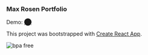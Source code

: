 ### Max Rosen Portfolio

Demo: [⬤](https://sucrete.github.io/imax/)

This project was bootstrapped with [Create React App](https://github.com/facebook/create-react-app).

![bpa free](https://66.media.tumblr.com/b932daf86f29f12926140d3e52ab174f/tumblr_n0x97cjXvc1trrgzfo1_250.gif "bpa free")
